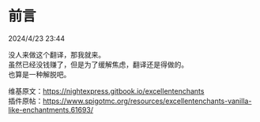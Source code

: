 # 前言

2024/4/23 23:44

没人来做这个翻译，那我就来。    
虽然已经没钱赚了，但是为了缓解焦虑，翻译还是得做的。    
也算是一种解脱吧。    

维基原文：https://nightexpress.gitbook.io/excellentenchants    
插件原帖：https://www.spigotmc.org/resources/excellentenchants-vanilla-like-enchantments.61693/